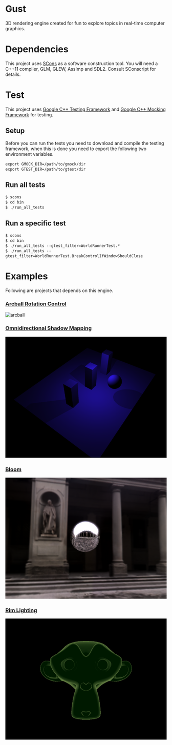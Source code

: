 Gust
====
3D rendering engine created for fun to explore topics in real-time computer
graphics.

Dependencies
============
This project uses [SCons](http://www.scons.org) as a software construction
tool. You will need a C++11 compiler, GLM, GLEW, AssImp and SDL2. Consult
SConscript for details.

Test
====
This project uses [Google C++ Testing Framework](https://code.google.com/p/googletest/) and
[Google C++ Mocking Framework](https://code.google.com/p/googlemock/) for
testing.

Setup
-----
Before you can run the tests you need to download and compile the testing
framework, when this is done you need to export the following two environment
variables.

    export GMOCK_DIR=/path/to/gmock/dir
    export GTEST_DIR=/path/to/gtest/dir

Run all tests
-------------

    $ scons
    $ cd bin
    $ ./run_all_tests

Run a specific test
-------------------

    $ scons
    $ cd bin
    $ ./run_all_tests --gtest_filter=WorldRunnerTest.*
    $ ./run_all_tests --gtest_filter=WorldRunnerTest.BreakControlIfWindowShouldClose

Examples
========
Following are projects that depends on this engine.

### [Arcball Rotation Control](https://github.com/mharrys/arcball)

![arcball](https://github.com/mharrys/arcball/raw/master/scrot.png)

### [Omnidirectional Shadow Mapping](https://github.com/mharrys/omni)

![omni](https://github.com/mharrys/omni/raw/master/scrot.png)

### [Bloom](https://github.com/mharrys/bloom)

![bloom](https://github.com/mharrys/bloom/raw/master/scrot.png)

### [Rim Lighting](https://github.com/mharrys/rim)

![rim](https://github.com/mharrys/rim/raw/master/scrot.png)
